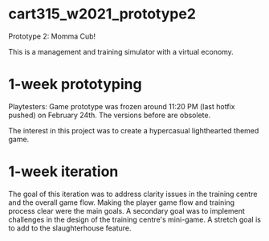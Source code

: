 # cart315_w2021_prototype2
Prototype 2: Momma Cub!

This is a management and training simulator with a virtual economy.

# 1-week prototyping

Playtesters: Game prototype was frozen around 11:20 PM (last hotfix pushed) on February 24th. The versions before are obsolete.

The interest in this project was to create a hypercasual lighthearted themed game.

# 1-week iteration

The goal of this iteration was to address clarity issues in the training centre and the overall game flow. Making the player game flow and training process clear were the main goals. A secondary goal was to implement challenges in the design of the training centre's mini-game. A stretch goal is to add to the slaughterhouse feature.

